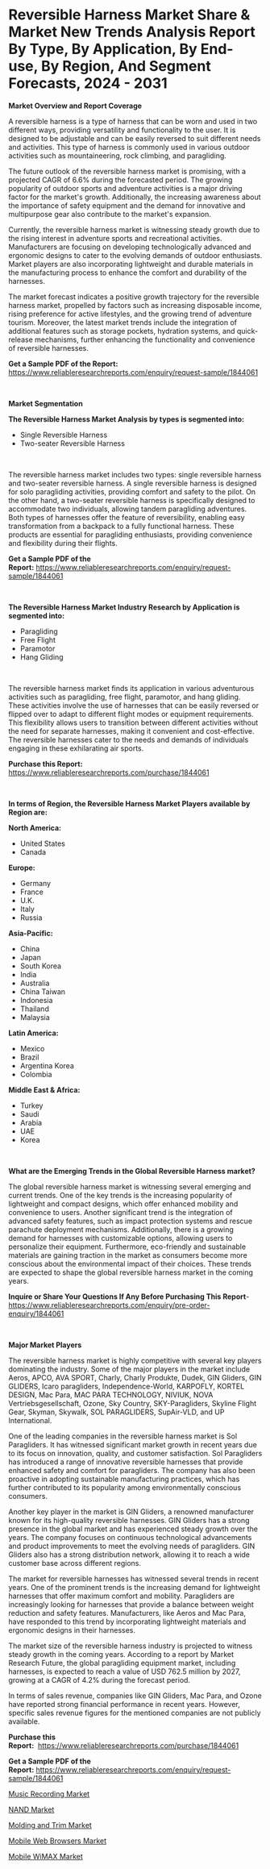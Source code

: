 <p><h1>Reversible Harness Market Share & Market New Trends Analysis Report By Type, By Application, By End-use, By Region, And Segment Forecasts, 2024 - 2031</h1></p><p><strong>Market Overview and Report Coverage</strong></p>
<p><p>A reversible harness is a type of harness that can be worn and used in two different ways, providing versatility and functionality to the user. It is designed to be adjustable and can be easily reversed to suit different needs and activities. This type of harness is commonly used in various outdoor activities such as mountaineering, rock climbing, and paragliding.</p><p>The future outlook of the reversible harness market is promising, with a projected CAGR of 6.6% during the forecasted period. The growing popularity of outdoor sports and adventure activities is a major driving factor for the market's growth. Additionally, the increasing awareness about the importance of safety equipment and the demand for innovative and multipurpose gear also contribute to the market's expansion.</p><p>Currently, the reversible harness market is witnessing steady growth due to the rising interest in adventure sports and recreational activities. Manufacturers are focusing on developing technologically advanced and ergonomic designs to cater to the evolving demands of outdoor enthusiasts. Market players are also incorporating lightweight and durable materials in the manufacturing process to enhance the comfort and durability of the harnesses.</p><p>The market forecast indicates a positive growth trajectory for the reversible harness market, propelled by factors such as increasing disposable income, rising preference for active lifestyles, and the growing trend of adventure tourism. Moreover, the latest market trends include the integration of additional features such as storage pockets, hydration systems, and quick-release mechanisms, further enhancing the functionality and convenience of reversible harnesses.</p></p>
<p><strong>Get a Sample PDF of the Report:</strong> <a href="https://www.reliableresearchreports.com/enquiry/request-sample/1844061">https://www.reliableresearchreports.com/enquiry/request-sample/1844061</a></p>
<p>&nbsp;</p>
<p><strong>Market Segmentation</strong></p>
<p><strong>The Reversible Harness Market Analysis by types is segmented into:</strong></p>
<p><ul><li>Single Reversible Harness</li><li>Two-seater Reversible Harness</li></ul></p>
<p>&nbsp;</p>
<p><p>The reversible harness market includes two types: single reversible harness and two-seater reversible harness. A single reversible harness is designed for solo paragliding activities, providing comfort and safety to the pilot. On the other hand, a two-seater reversible harness is specifically designed to accommodate two individuals, allowing tandem paragliding adventures. Both types of harnesses offer the feature of reversibility, enabling easy transformation from a backpack to a fully functional harness. These products are essential for paragliding enthusiasts, providing convenience and flexibility during their flights.</p></p>
<p><strong>Get a Sample PDF of the Report:</strong>&nbsp;<a href="https://www.reliableresearchreports.com/enquiry/request-sample/1844061">https://www.reliableresearchreports.com/enquiry/request-sample/1844061</a></p>
<p>&nbsp;</p>
<p><strong>The Reversible Harness Market Industry Research by Application is segmented into:</strong></p>
<p><ul><li>Paragliding</li><li>Free Flight</li><li>Paramotor</li><li>Hang Gliding</li></ul></p>
<p>&nbsp;</p>
<p><p>The reversible harness market finds its application in various adventurous activities such as paragliding, free flight, paramotor, and hang gliding. These activities involve the use of harnesses that can be easily reversed or flipped over to adapt to different flight modes or equipment requirements. This flexibility allows users to transition between different activities without the need for separate harnesses, making it convenient and cost-effective. The reversible harnesses cater to the needs and demands of individuals engaging in these exhilarating air sports.</p></p>
<p><strong>Purchase this Report:</strong>&nbsp; <a href="https://www.reliableresearchreports.com/purchase/1844061">https://www.reliableresearchreports.com/purchase/1844061</a></p>
<p>&nbsp;</p>
<p><strong>In terms of Region, the Reversible Harness Market Players available by Region are:</strong></p>
<p>
    <p> <strong> North America: </strong>
        <ul>
            <li>United States</li>
            <li>Canada</li>
        </ul>
        </p> 
    <p> <strong> Europe: </strong>
        <ul>
            <li>Germany</li>
            <li>France</li>
            <li>U.K.</li>
            <li>Italy</li>
            <li>Russia</li>
        </ul>
        </p> 
    <p> <strong> Asia-Pacific: </strong>
        <ul>
            <li>China</li>
            <li>Japan</li>
            <li>South Korea</li>
            <li>India</li>
            <li>Australia</li>
            <li>China Taiwan</li>
            <li>Indonesia</li>
            <li>Thailand</li>
            <li>Malaysia</li>
        </ul>
        </p> 
    <p> <strong> Latin America: </strong>
        <ul>
            <li>Mexico</li>
            <li>Brazil</li>
            <li>Argentina Korea</li>
            <li>Colombia</li>
        </ul>
        </p> 
    <p> <strong> Middle East & Africa: </strong>
        <ul>
            <li>Turkey</li>
            <li>Saudi</li>
            <li>Arabia</li>
            <li>UAE</li>
            <li>Korea</li>
        </ul>
    </p>
    </p>
<p>&nbsp;</p>
<p><strong>What are the Emerging Trends in the Global Reversible Harness market?</strong></p>
<p><p>The global reversible harness market is witnessing several emerging and current trends. One of the key trends is the increasing popularity of lightweight and compact designs, which offer enhanced mobility and convenience to users. Another significant trend is the integration of advanced safety features, such as impact protection systems and rescue parachute deployment mechanisms. Additionally, there is a growing demand for harnesses with customizable options, allowing users to personalize their equipment. Furthermore, eco-friendly and sustainable materials are gaining traction in the market as consumers become more conscious about the environmental impact of their choices. These trends are expected to shape the global reversible harness market in the coming years.</p></p>
<p><strong>Inquire or Share Your Questions If Any Before Purchasing This Report</strong>- <a href="https://www.reliableresearchreports.com/enquiry/pre-order-enquiry/1844061">https://www.reliableresearchreports.com/enquiry/pre-order-enquiry/1844061</a></p>
<p>&nbsp;</p>
<p><strong>Major Market Players</strong></p>
<p><p>The reversible harness market is highly competitive with several key players dominating the industry. Some of the major players in the market include Aeros, APCO, AVA SPORT, Charly, Charly Produkte, Dudek, GIN Gliders, GIN GLIDERS, Icaro paragliders, Independence-World, KARPOFLY, KORTEL DESIGN, Mac Para, MAC PARA TECHNOLOGY, NIVIUK, NOVA Vertriebsgesellschaft, Ozone, Sky Country, SKY-Paragliders, Skyline Flight Gear, Skyman, Skywalk, SOL PARAGLIDERS, SupAir-VLD, and UP International.</p><p>One of the leading companies in the reversible harness market is Sol Paragliders. It has witnessed significant market growth in recent years due to its focus on innovation, quality, and customer satisfaction. Sol Paragliders has introduced a range of innovative reversible harnesses that provide enhanced safety and comfort for paragliders. The company has also been proactive in adopting sustainable manufacturing practices, which has further contributed to its popularity among environmentally conscious consumers.</p><p>Another key player in the market is GIN Gliders, a renowned manufacturer known for its high-quality reversible harnesses. GIN Gliders has a strong presence in the global market and has experienced steady growth over the years. The company focuses on continuous technological advancements and product improvements to meet the evolving needs of paragliders. GIN Gliders also has a strong distribution network, allowing it to reach a wide customer base across different regions.</p><p>The market for reversible harnesses has witnessed several trends in recent years. One of the prominent trends is the increasing demand for lightweight harnesses that offer maximum comfort and mobility. Paragliders are increasingly looking for harnesses that provide a balance between weight reduction and safety features. Manufacturers, like Aeros and Mac Para, have responded to this trend by incorporating lightweight materials and ergonomic designs in their harnesses.</p><p>The market size of the reversible harness industry is projected to witness steady growth in the coming years. According to a report by Market Research Future, the global paragliding equipment market, including harnesses, is expected to reach a value of USD 762.5 million by 2027, growing at a CAGR of 4.2% during the forecast period.</p><p>In terms of sales revenue, companies like GIN Gliders, Mac Para, and Ozone have reported strong financial performance in recent years. However, specific sales revenue figures for the mentioned companies are not publicly available.</p></p>
<p><strong>Purchase this Report:</strong>&nbsp;&nbsp;<a href="https://www.reliableresearchreports.com/purchase/1844061">https://www.reliableresearchreports.com/purchase/1844061</a></p>
<p></p>
<p><strong>Get a Sample PDF of the Report:</strong>&nbsp;<a href="https://www.reliableresearchreports.com/enquiry/request-sample/1844061">https://www.reliableresearchreports.com/enquiry/request-sample/1844061</a></p>
<p><p><a href="https://medium.com/@irwingibson727/music-recording-market-size-cagr-trends-2024-2030-285ed0a484e3">Music Recording Market</a></p><p><a href="https://medium.com/@irwingibson727/nand-market-analysis-and-sze-forecasted-for-period-from-2023-to-2030-403b1e32daf2">NAND Market</a></p><p><a href="https://medium.com/@irwingibson727/molding-and-trim-market-report-reveals-the-latest-trends-and-growth-opportunities-of-this-market-77a9a9c81739">Molding and Trim Market</a></p><p><a href="https://medium.com/@irwingibson727/mobile-web-browsers-market-analysis-its-cagr-market-segmentation-and-global-industry-overview-85ed8b6bfaf5">Mobile Web Browsers Market</a></p><p><a href="https://medium.com/@irwingibson727/mobile-wimax-nbsp-market-focuses-on-market-share-size-and-projected-forecast-till-2030-89c13077f182">Mobile WiMAX Market</a></p></p>